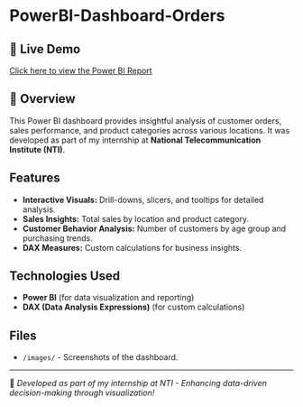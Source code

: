 # PowerBI-Dashboard-Orders

## 🔗 Live Demo
[Click here to view the Power BI Report]([your-powerbi-link](https://app.powerbi.com/view?r=eyJrIjoiZDExNTA0NDktMGMxNC00ZmNkLTliNDMtYzJlMjM4MTUyYzZmIiwidCI6ImVhZjYyNGM4LWEwYzQtNDE5NS04N2QyLTQ0M2U1ZDc1MTZjZCIsImMiOjh9&pageName=c9e3f480725aa079ded0))

## 📌 Overview
This Power BI dashboard provides insightful analysis of customer orders, sales performance, and product categories across various locations. It was developed as part of my internship at **National Telecommunication Institute (NTI)**.

## Features
- **Interactive Visuals:** Drill-downs, slicers, and tooltips for detailed analysis.
- **Sales Insights:** Total sales by location and product category.
- **Customer Behavior Analysis:** Number of customers by age group and purchasing trends.
- **DAX Measures:** Custom calculations for business insights.

## Technologies Used
- **Power BI** (for data visualization and reporting)
- **DAX (Data Analysis Expressions)** (for custom calculations)

## Files
- `/images/` - Screenshots of the dashboard.

---
🚀 *Developed as part of my internship at NTI - Enhancing data-driven decision-making through visualization!*
